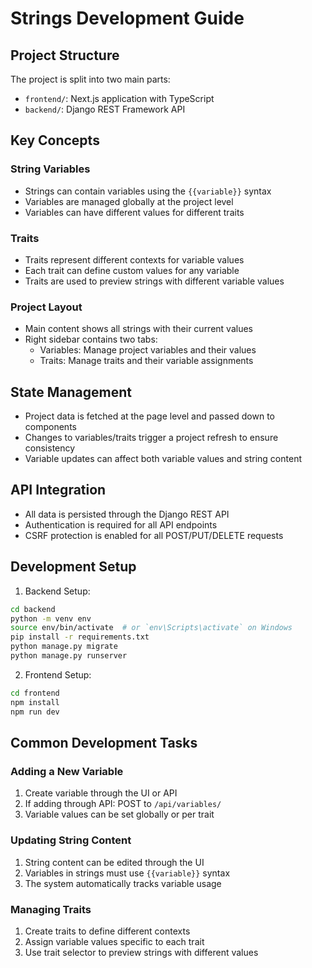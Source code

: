 # Strings Development Guide

## Project Structure

The project is split into two main parts:
- `frontend/`: Next.js application with TypeScript
- `backend/`: Django REST Framework API

## Key Concepts

### String Variables
- Strings can contain variables using the `{{variable}}` syntax
- Variables are managed globally at the project level
- Variables can have different values for different traits

### Traits
- Traits represent different contexts for variable values
- Each trait can define custom values for any variable
- Traits are used to preview strings with different variable values

### Project Layout
- Main content shows all strings with their current values
- Right sidebar contains two tabs:
  - Variables: Manage project variables and their values
  - Traits: Manage traits and their variable assignments

## State Management
- Project data is fetched at the page level and passed down to components
- Changes to variables/traits trigger a project refresh to ensure consistency
- Variable updates can affect both variable values and string content

## API Integration
- All data is persisted through the Django REST API
- Authentication is required for all API endpoints
- CSRF protection is enabled for all POST/PUT/DELETE requests

## Development Setup

1. Backend Setup:
```bash
cd backend
python -m venv env
source env/bin/activate  # or `env\Scripts\activate` on Windows
pip install -r requirements.txt
python manage.py migrate
python manage.py runserver
```

2. Frontend Setup:
```bash
cd frontend
npm install
npm run dev
```

## Common Development Tasks

### Adding a New Variable
1. Create variable through the UI or API
2. If adding through API: POST to `/api/variables/`
3. Variable values can be set globally or per trait

### Updating String Content
1. String content can be edited through the UI
2. Variables in strings must use `{{variable}}` syntax
3. The system automatically tracks variable usage

### Managing Traits
1. Create traits to define different contexts
2. Assign variable values specific to each trait
3. Use trait selector to preview strings with different values 